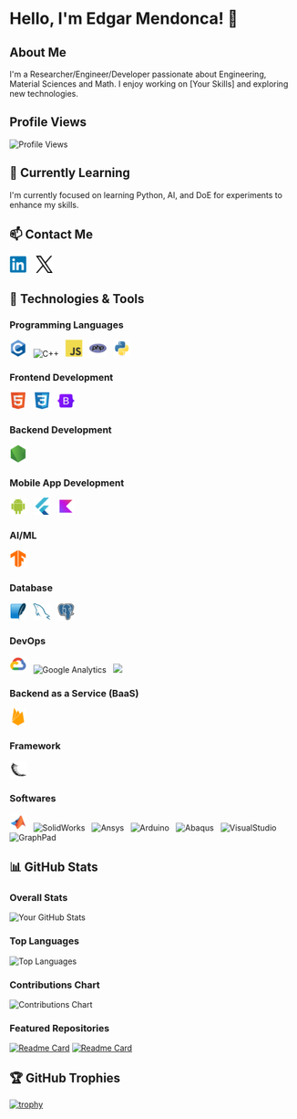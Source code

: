 # Hello, I'm Edgar Mendonca! 👋

## About Me
I'm a Researcher/Engineer/Developer passionate about Engineering, Material Sciences and Math. I enjoy working on [Your Skills] and exploring new technologies.

## Profile Views
![Profile Views](https://komarev.com/ghpvc/?username=Edgar-Mendonca&color=green)

## 🌱 Currently Learning
I'm currently focused on learning Python, AI, and DoE for experiments to enhance my skills.

## 📫 Contact Me
<a href="https://www.linkedin.com/in/edgar-mendonca/" target="_blank"><img src="https://raw.githubusercontent.com/devicons/devicon/master/icons/linkedin/linkedin-original.svg" height="30" alt="LinkedIn"></a>&nbsp;&nbsp;&nbsp;
<a href="https://twitter.com/EdgarMendonca7" target="_blank"><img src="https://raw.githubusercontent.com/devicons/devicon/master/icons/twitter/twitter-original.svg" height="30" alt="Twitter"></a>

## 🔧 Technologies & Tools
### Programming Languages
<img src="https://raw.githubusercontent.com/devicons/devicon/master/icons/c/c-original.svg" alt="C" height="30"/>&nbsp;&nbsp; <img src="https://cdn.jsdelivr.net/gh/devicons/devicon/icons/cplusplus/cplusplus-original.svg" alt="C++" height="30"/>&nbsp;&nbsp; <img src="https://raw.githubusercontent.com/devicons/devicon/master/icons/javascript/javascript-original.svg" alt="JavaScript" height="30"/>&nbsp;&nbsp; <img src="https://raw.githubusercontent.com/devicons/devicon/master/icons/php/php-original.svg" alt="PHP" height="30"/>&nbsp;&nbsp; <img src="https://raw.githubusercontent.com/devicons/devicon/master/icons/python/python-original.svg" alt="Python" height="30"/>

### Frontend Development
<img src="https://raw.githubusercontent.com/devicons/devicon/master/icons/html5/html5-original.svg" alt="HTML" height="30"/>&nbsp;&nbsp; <img src="https://raw.githubusercontent.com/devicons/devicon/master/icons/css3/css3-original.svg" alt="CSS" height="30"/>&nbsp;&nbsp; <img src="https://raw.githubusercontent.com/devicons/devicon/master/icons/bootstrap/bootstrap-original.svg" alt="Bootstrap" height="30"/>

### Backend Development
<img src="https://raw.githubusercontent.com/devicons/devicon/master/icons/nodejs/nodejs-original.svg" alt="Node.js" height="30"/>

### Mobile App Development
<img src="https://raw.githubusercontent.com/devicons/devicon/master/icons/android/android-original.svg" alt="Android" height="30"/>&nbsp;&nbsp; <img src="https://raw.githubusercontent.com/devicons/devicon/master/icons/flutter/flutter-original.svg" alt="Flutter" height="30"/>&nbsp;&nbsp; <img src="https://raw.githubusercontent.com/devicons/devicon/master/icons/kotlin/kotlin-original.svg" alt="Kotlin" height="30"/>

### AI/ML
<img src="https://raw.githubusercontent.com/devicons/devicon/master/icons/tensorflow/tensorflow-original.svg" alt="Tensorflow" height="30"/>

### Database
<img src="https://raw.githubusercontent.com/devicons/devicon/master/icons/sqlite/sqlite-original.svg" alt="SQLite" height="30"/>&nbsp;&nbsp; <img src="https://raw.githubusercontent.com/devicons/devicon/master/icons/mysql/mysql-original.svg" alt="MySQL" height="30"/>&nbsp;&nbsp; <img src="https://raw.githubusercontent.com/devicons/devicon/master/icons/postgresql/postgresql-original.svg" alt="PostgreSQL" height="30"/>

### DevOps
<img src="https://raw.githubusercontent.com/devicons/devicon/master/icons/googlecloud/googlecloud-original.svg" alt="Google Cloud Platform" height="30"/>&nbsp;&nbsp; <img src="https://upload.wikimedia.org/wikipedia/commons/8/89/Logo_Google_Analytics.svg" alt="Google Analytics" height="30"/>&nbsp;&nbsp; <img src="https://upload.wikimedia.org/wikipedia/commons/e/e5/Google_Search_Console.svg" height="30"/>

### Backend as a Service (BaaS)
<img src="https://raw.githubusercontent.com/devicons/devicon/master/icons/firebase/firebase-plain.svg" alt="Firebase" height="30"/>

### Framework
<img src="https://raw.githubusercontent.com/devicons/devicon/master/icons/flask/flask-original.svg" alt="Flask" height="30"/>

### Softwares
<img src="https://raw.githubusercontent.com/devicons/devicon/master/icons/matlab/matlab-original.svg" alt="MATLAB" height="30"/>&nbsp;&nbsp; <img src="https://upload.wikimedia.org/wikipedia/en/d/d2/SolidWorks_Logo.svg" alt="SolidWorks" height="30"/>&nbsp;&nbsp; <img src="https://upload.wikimedia.org/wikipedia/commons/e/e5/ANSYS_logo.png" alt="Ansys" height="30"/>&nbsp;&nbsp; <img src="https://www.vectorlogo.zone/logos/arduino/arduino-icon.svg" alt="Arduino" height="30"/>&nbsp;&nbsp; <img src="https://upload.wikimedia.org/wikipedia/commons/thumb/0/08/Abaqus0.png/330px-Abaqus0.png" alt="Abaqus" height="30"/>&nbsp;&nbsp; <img src="https://upload.wikimedia.org/wikipedia/commons/9/9a/Visual_Studio_Code_1.35_icon.svg" alt="VisualStudio" height="30"/>&nbsp;&nbsp;  <img src="https://cdn.graphpad.com/assets/0.80.0/images/logo/logo-prism-white.svg" alt="GraphPad" height="30"/>

## 📊 GitHub Stats

### Overall Stats
![Your GitHub Stats](https://github-readme-stats.vercel.app/api?username=Edgar-Mendonca&show_icons=true&hide=contribs,prs&count_private=true&theme=radical)

### Top Languages
![Top Languages](https://github-readme-stats.vercel.app/api/top-langs/?username=Edgar-Mendonca&layout=compact&theme=radical)

### Contributions Chart
![Contributions Chart](https://github-readme-streak-stats.herokuapp.com/?user=Edgar-Mendonca&theme=radical)

### Featured Repositories
[![Readme Card](https://github-readme-stats.vercel.app/api/pin/?username=Edgar-Mendonca&repo=Split-Hopkinson-Pressure-Bar-Analysis-Tool&theme=radical)](https://github.com/Edgar-Mendonca/Split-Hopkinson-Pressure-Bar-Analysis-Tool)
[![Readme Card](https://github-readme-stats.vercel.app/api/pin/?username=Edgar-Mendonca&repo=Stress-from-Impact-of-an-Elastic-Sphere-against-a-Solid-Rod&theme=radical)](https://github.com/Edgar-Mendonca/Stress-from-Impact-of-an-Elastic-Sphere-against-a-Solid-Rod)




## 🏆 GitHub Trophies
[![trophy](https://github-profile-trophy.vercel.app/?username=Edgar-Mendonca&theme=darkhub)](https://github.com/ryo-ma/github-profile-trophy)

<!-- Additional sections as needed -->

